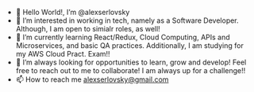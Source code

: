 - 👋 Hello World!, I’m @alexserlovsky
- 👀 I’m interested in working in tech, namely as a Software Developer. Although, I am open to simialr roles, as well!
- 🌱 I’m currently learning React/Redux, Cloud Computing, APIs and Microservices, and basic QA practices. Additionally, I am studying for my AWS Cloud Pract. Exam!!
- 💞️ I’m always looking for opportunities to learn, grow and develop! Feel free to reach out to me to collaborate! I am always up for a challenge!!
- 📫 How to reach me alexserlovsky@gmail.com

<!---
alexserlovsky/alexserlovsky is a ✨ special ✨ repository because its `README.md` (this file) appears on your GitHub profile.
You can click the Preview link to take a look at your changes.
--->
